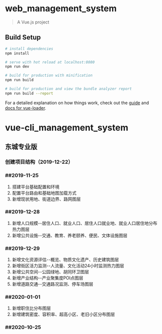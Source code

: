 # web_management_system

> A Vue.js project

## Build Setup

``` bash
# install dependencies
npm install

# serve with hot reload at localhost:8080
npm run dev

# build for production with minification
npm run build

# build for production and view the bundle analyzer report
npm run build --report
```

For a detailed explanation on how things work, check out the [guide](http://vuejs-templates.github.io/webpack/) and [docs for vue-loader](http://vuejs.github.io/vue-loader).
# vue-cli_management_system


## 东城专业版


### 创建项目结构（2019-12-22）


### ##2019-11-25

1. 搭建平台基础配置和环境
2. 配置平台路由和基础地图加载方式
3. 新增现状用地、街道边界、路网图层


### ##2019-12-28

1. 新增人口规模--居住人口、就业人口、居住人口就业地、就业人口居住地分布热力图层
2. 新增公共设施--交通、教育、养老颐养、便民、文体设施图层


### ##2019-12-29

1. 新增文化资源评估--概览、物质文化遗产、历史建筑图层
2. 新增街区活力监测--人流量、文化活动24小时监测热力图层
3. 新增公共空间--公园绿地、胡同环卫图层
4. 新增产业结构--产业聚集度POI点图层
5. 新增道路交通--交通路况监测、停车场图层


### ##2020-01-01

1. 新增职住比分布图层
2. 新增建筑密度、容积率、超高小区、老旧小区分布图层

### ##2020-10-25
